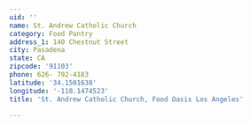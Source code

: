 ```yaml
---
uid: ''
name: St. Andrew Catholic Church
category: Food Pantry
address_1: 140 Chestnut Street
city: Pasadena
state: CA
zipcode: '91103'
phone: 626- 792-4183
latitude: '34.1501638'
longitude: '-118.1474523'
title: 'St. Andrew Catholic Church, Food Oasis Los Angeles'

---
```

